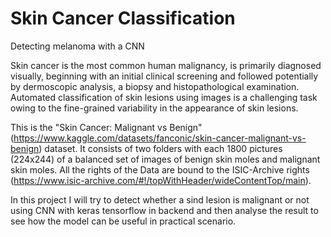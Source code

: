 # Skin Cancer Classification
Detecting melanoma with a CNN

Skin cancer is the most common human malignancy, is primarily diagnosed visually, beginning with an initial clinical screening and followed potentially by dermoscopic analysis, a biopsy and histopathological examination. Automated classification of skin lesions using images is a challenging task owing to the fine-grained variability in the appearance of skin lesions.

This is the "Skin Cancer: Malignant vs Benign" (https://www.kaggle.com/datasets/fanconic/skin-cancer-malignant-vs-benign) dataset. It consists of two folders with each 1800 pictures (224x244) of a balanced set of images of benign skin moles and malignant skin moles. All the rights of the Data are bound to the ISIC-Archive rights (https://www.isic-archive.com/#!/topWithHeader/wideContentTop/main).

In this project I will try to detect whether a sind lesion is malignant or not using CNN with keras tensorflow in backend and then analyse the result to see how the model can be useful in practical scenario.




